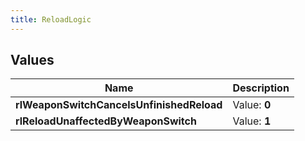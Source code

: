 ```yaml
---
title: ReloadLogic
---
```


## Values

| Name | Description |
| ---- | ----------- |
| **rlWeaponSwitchCancelsUnfinishedReload** | Value: **0** |
| **rlReloadUnaffectedByWeaponSwitch** | Value: **1** |


